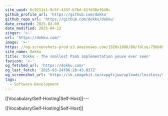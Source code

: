 ```yaml
---
site_uuid: 6c9211e1-9c5f-433f-b7bd-61fd38ef648c
github_profile_url: 'https://github.com/dokku'
github_repo_url: 'https://github.com/dokku/dokku'
date_created: 2025-03-09
date_modified: 2025-04-12
zinger: '>-'
url: 'https://dokku.com/'
image: '>-'
https: //og-screenshots-prod.s3.amazonaws.com/1920x1080/80/false/75bb69a1be568f39048a0e825adcfebe6c5c9aef72f0ff12c8246e35a4a2a51c.jpeg
site_name: Dokku
title: 'Dokku - The smallest PaaS implementation youve ever seen'
favicon: '>-'
og_fetched_url: 'https://dokku.com/'
og_last_fetch: '2025-03-24T06:28:43.037Z'
og_screenshot_url: 'https://ik.imagekit.io/xvpgfijuw/uploads/lossless/screenshots/20250604_Dokku_og_screenshot.jpeg'
tags:
  - Software-Development
---
```


[[Vocabulary/Self-Hosting|Self-Host]]---

[[Vocabulary/Self-Hosting|Self-Host]]